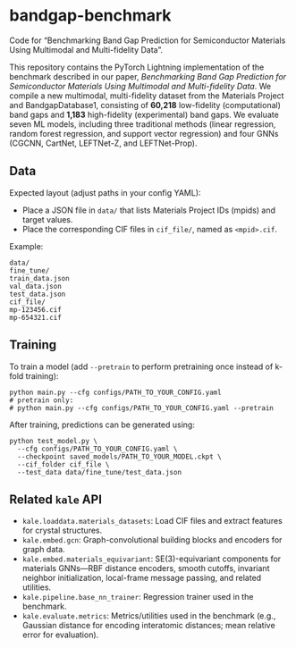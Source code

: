 # bandgap-benchmark

Code for “Benchmarking Band Gap Prediction for Semiconductor Materials Using Multimodal and Multi-fidelity Data”.

This repository contains the PyTorch Lightning implementation of the benchmark described in our paper, *Benchmarking Band Gap Prediction for Semiconductor Materials Using Multimodal and Multi-fidelity Data*. We compile a new multimodal, multi-fidelity dataset from the Materials Project and BandgapDatabase1, consisting of **60,218** low-fidelity (computational) band gaps and **1,183** high-fidelity (experimental) band gaps. We evaluate seven ML models, including three traditional methods (linear regression, random forest regression, and support vector regression) and four GNNs (CGCNN, CartNet, LEFTNet-Z, and LEFTNet-Prop).

## Data

Expected layout (adjust paths in your config YAML):

- Place a JSON file in `data/` that lists Materials Project IDs (mpids) and target values.
- Place the corresponding CIF files in `cif_file/`, named as `<mpid>.cif`.

Example:
```(bash)
data/
fine_tune/
train_data.json
val_data.json
test_data.json
cif_file/
mp-123456.cif
mp-654321.cif
```

## Training

To train a model (add `--pretrain` to perform pretraining once instead of k-fold training):

```(bash)
python main.py --cfg configs/PATH_TO_YOUR_CONFIG.yaml
# pretrain only:
# python main.py --cfg configs/PATH_TO_YOUR_CONFIG.yaml --pretrain
```
After training, predictions can be generated using:

```(bash)
python test_model.py \
  --cfg configs/PATH_TO_YOUR_CONFIG.yaml \
  --checkpoint saved_models/PATH_TO_YOUR_MODEL.ckpt \
  --cif_folder cif_file \
  --test_data data/fine_tune/test_data.json
```

## Related `kale` API

- `kale.loaddata.materials_datasets`: Load CIF files and extract features for crystal structures.
- `kale.embed.gcn`: Graph-convolutional building blocks and encoders for graph data.
- `kale.embed.materials_equivariant`: SE(3)-equivariant components for materials GNNs—RBF distance encoders, smooth cutoffs, invariant neighbor initialization, local-frame message passing, and related utilities.
- `kale.pipeline.base_nn_trainer`: Regression trainer used in the benchmark.
- `kale.evaluate.metrics`: Metrics/utilities used in the benchmark (e.g., Gaussian distance for encoding interatomic distances; mean relative error for evaluation).
